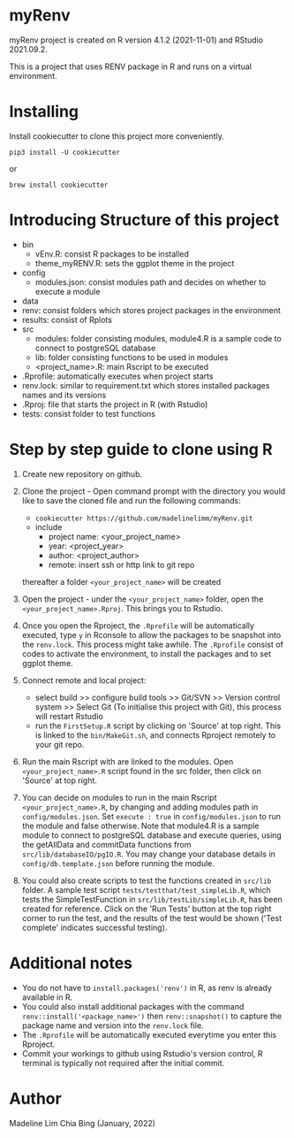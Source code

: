 # myRenv
myRenv project is created on R version 4.1.2 (2021-11-01) and RStudio 2021.09.2.

This is a project that uses RENV package in R and runs on a virtual environment. 


# Installing
Install cookiecutter to clone this project more conveniently.

`pip3 install -U cookiecutter`

or

`brew install cookiecutter`

# Introducing Structure of this project
- bin
	- vEnv.R: consist R packages to be installed
	- theme_myRENV.R: sets the ggplot theme in the project
- config
	- modules.json: consist modules path and decides on whether to execute a module
- data 
- renv: consist folders which stores project packages in the environment
- results: consist of Rplots
- src
	- modules: folder consisting modules, module4.R is a sample code to connect to postgreSQL database
	- lib: folder consisting functions to be used in modules
	- <project_name>.R: main Rscript to be executed
- .Rprofile: automatically executes when project starts
- renv.lock: similar to requirement.txt which stores installed packages names and its versions
- <project name>.Rproj: file that starts the project in R (with Rstudio)
- tests: consist folder to test functions



# Step by step guide to clone using R
1. Create new repository on github.

2. Clone the project - Open command prompt with the directory you would like to save the cloned file and run the following commands:
	  - `cookiecutter https://github.com/madelinelimm/myRenv.git`
	  - include 
	  	- project name: <your_project_name>
	  	- year: <project_year>
	  	- author: <project_author>
		- remote: insert ssh or http link to git repo

	  thereafter a folder `<your_project_name>` will be created
	 
3. Open the project - under the `<your_project_name>` folder, open the `<your_project_name>.Rproj`. This brings you to Rstudio.

4. Once you open the Rproject, the `.Rprofile` will be automatically executed, type `y` in Rconsole to allow the packages to be snapshot into the `renv.lock`. This process might take awhile. The `.Rprofile` consist of codes to activate the environment, to install the packages and to set ggplot theme.

5. Connect remote and local project:
	- select build >> configure build tools >> Git/SVN >> Version control system >> Select Git (To initialise this project with Git), this process will restart Rstudio
	- run the `FirstSetup.R` script by clicking on 'Source' at top right. This is linked to the `bin/MakeGit.sh`, and connects Rproject remotely to your git repo.

6. Run the main Rscript with are linked to the modules. Open `<your_project_name>.R` script found in the src folder, then click on 'Source' at top right. 

7. You can decide on modules to run in the main Rscript `<your_project_name>.R`, by changing and adding modules path in `config/modules.json`. Set  `execute : true` in `config/modules.json` to run the module and false otherwise. Note that module4.R is a sample module to connect to postgreSQL database and execute queries, using the getAllData and commitData functions from `src/lib/databaseIO/pgIO.R`. You may change your database details in `config/db.template.json` before running the module.

8. You could also create scripts to test the functions created in `src/lib` folder. A sample test script `tests/testthat/test_simpleLib.R`, which tests the SimpleTestFunction in `src/lib/testLib/simpleLib.R`, has been created for reference. Click on the 'Run Tests' button at the top right corner to run the test, and the results of the test would be shown ('Test complete' indicates successful testing).



	
# Additional notes
- You do not have to `install.packages('renv')` in R, as renv is already available in R.
- You could also install additional packages with the command `renv::install('<package_name>')` then `renv::snapshot()` to capture the package name and version into the `renv.lock` file.
- The `.Rprofile` will be automatically executed everytime you enter this Rproject.
- Commit your workings to github using Rstudio's version control, R terminal is typically not required after the initial commit.
   
# Author
Madeline Lim Chia Bing (January, 2022)

